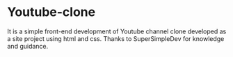 # Youtube-clone
It is a simple front-end development of Youtube channel clone developed as a site project using html and css. Thanks to SuperSimpleDev for knowledge and guidance.
